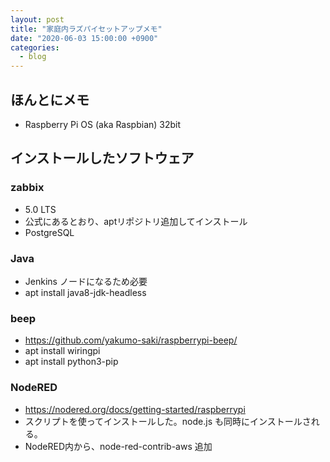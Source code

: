 ```yaml
---
layout: post
title: "家庭内ラズパイセットアップメモ"
date: "2020-06-03 15:00:00 +0900"
categories: 
  - blog
---
```

## ほんとにメモ

* Raspberry Pi OS (aka Raspbian) 32bit

## インストールしたソフトウェア
### zabbix

* 5.0 LTS
* 公式にあるとおり、aptリポジトリ追加してインストール
* PostgreSQL

### Java

* Jenkins ノードになるため必要
* apt install java8-jdk-headless

### beep

* <a href="https://github.com/yakumo-saki/raspberrypi-beep/">https://github.com/yakumo-saki/raspberrypi-beep/
* apt install wiringpi
* apt install python3-pip

### NodeRED

* <a href="https://nodered.org/docs/getting-started/raspberrypi">https://nodered.org/docs/getting-started/raspberrypi
* スクリプトを使ってインストールした。node.js も同時にインストールされる。
* NodeRED内から、node-red-contrib-aws 追加

